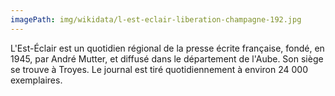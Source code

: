```yaml
---
imagePath: img/wikidata/l-est-eclair-liberation-champagne-192.jpg
---
```


L'Est-Éclair  est un quotidien régional de la presse écrite française, fondé, en 1945, par André Mutter, et diffusé dans le département de l'Aube. Son siège se trouve à Troyes. 
Le journal est tiré quotidiennement à environ 24 000 exemplaires.
